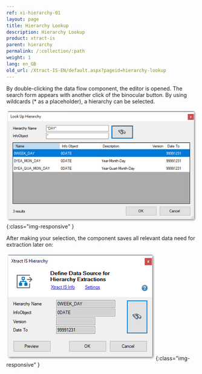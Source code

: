 ```yaml
---
ref: xi-hierarchy-01
layout: page
title: Hierarchy Lookup
description: Hierarchy Lookup
product: xtract-is
parent: hierarchy
permalink: /:collection/:path
weight: 1
lang: en_GB
old_url: /Xtract-IS-EN/default.aspx?pageid=hierarchy-lookup
---
```


By double-clicking the data flow component, the editor is opened. The search form appears with another click of the binocular button. By using wildcards (* as a placeholder), a hierarchy can be selected.

![Hierarchy-Search-01](/img/content/Hierarchy-Search-01.png){:class="img-responsive" }

After making your selection, the component saves all relevant data need for extraction later on:

![Hierarchy-Search-02](/img/content/Hierarchy-Search-02.png){:class="img-responsive" }